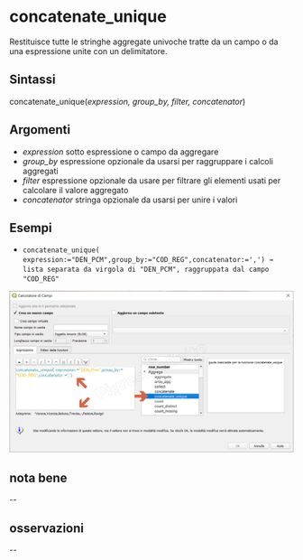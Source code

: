 # concatenate_unique

Restituisce tutte le stringhe aggregate univoche tratte da un campo o da una espressione unite con un delimitatore.

## Sintassi

concatenate_unique(_expression, group_by, filter, concatenator_)

## Argomenti

* _expression_ sotto espressione o campo da aggregare
* _group_by_ espressione opzionale da usarsi per raggruppare i calcoli aggregati
* _filter_ espressione opzionale da usare per filtrare gli elementi usati per calcolare il valore aggregato
* _concatenator_ stringa opzionale da usarsi per unire i valori

## Esempi

* `concatenate_unique( expression:="DEN_PCM",group_by:="COD_REG",concatenator:=',') → lista separata da virgola di "DEN_PCM", raggruppata dal campo "COD_REG"`

![](../../img/aggregates/concatenate_unique/concatenate_unique1.png)

## nota bene

--

## osservazioni

--
